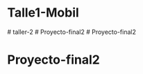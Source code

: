 # Talle1-Mobil
#   t a l l e r - 2  
 #   P r o y e c t o - f i n a l 2  
 # Proyecto-final2
# Proyecto-final2
